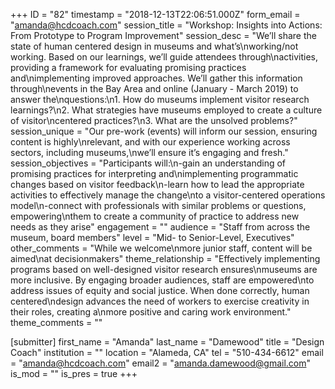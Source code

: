 +++
ID = "82"
timestamp = "2018-12-13T22:06:51.000Z"
form_email = "amanda@hcdcoach.com"
session_title = "Workshop: Insights into Actions: From Prototype to Program Improvement"
session_desc = "We’ll share the state of human centered design in museums and what’s\nworking/not working. Based on our learnings, we’ll guide attendees through\nactivities, providing a framework for evaluating promising practices and\nimplementing improved approaches. We’ll gather this information through\nevents in the Bay Area and online (January - March 2019) to answer the\nquestions:\n1. How do museums implement visitor research learnings?\n2. What strategies have museums employed to create a culture of visitor\ncentered practices?\n3. What are the unsolved problems?"
session_unique = "Our pre-work (events) will inform our session, ensuring content is highly\nrelevant, and with our experience working across sectors, including museums,\nwe’ll ensure it’s engaging and fresh."
session_objectives = "Participants will:\n-gain an understanding of promising practices for interpreting and\nimplementing programmatic changes based on visitor feedback\n-learn how to lead the appropriate activities to effectively manage the change\nto a visitor-centered operations model\n-connect with professionals with similar problems or questions, empowering\nthem to create a community of practice to address new needs as they arise"
engagement = ""
audience = "Staff from across the museum, board members"
level = "Mid- to Senior-Level, Executives"
other_comments = "While we welcome\nmore junior staff, content will be aimed\nat decisionmakers"
theme_relationship = "Effectively implementing programs based on well-designed visitor research ensures\nmuseums are more inclusive. By engaging broader audiences, staff are empowered\nto address issues of equity and social justice. When done correctly, human centered\ndesign advances the need of workers to exercise creativity in their roles, creating a\nmore positive and caring work environment."
theme_comments = ""

[submitter]
first_name = "Amanda"
last_name = "Damewood"
title = "Design Coach"
institution = ""
location = "Alameda, CA"
tel = "510-434-6612"
email = "amanda@hcdcoach.com"
email2 = "amanda.damewood@gmail.com"
is_mod = ""
is_pres = true
+++
